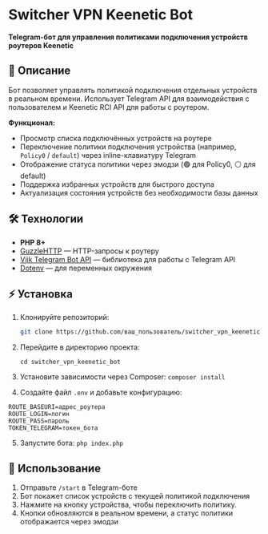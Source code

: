 # Switcher VPN Keenetic Bot

**Telegram-бот для управления политиками подключения устройств роутеров Keenetic**

## 📝 Описание

Бот позволяет управлять политикой подключения отдельных устройств в реальном времени. Использует Telegram API для взаимодействия с пользователем и Keenetic RCI API для работы с роутером.

**Функционал:**

- Просмотр списка подключённых устройств на роутере
- Переключение политики подключения устройства (например, `Policy0` / `default`) через inline-клавиатуру Telegram
- Отображение статуса политики через эмодзи (🟢 для Policy0, ⚪ для default)
- Поддержка избранных устройств для быстрого доступа
- Актуализация состояния устройств без необходимости базы данных

## 🛠 Технологии

- **PHP 8+**
- [GuzzleHTTP](https://github.com/guzzle/guzzle) — HTTP-запросы к роутеру
- [Vjik Telegram Bot API](https://github.com/vjik/telegram-bot-api) — библиотека для работы с Telegram API
- [Dotenv](https://github.com/vlucas/phpdotenv) — для переменных окружения

## ⚡ Установка

1. Клонируйте репозиторий:
   ```bash
   git clone https://github.com/ваш_пользователь/switcher_vpn_keenetic_bot.git

2. Перейдите в директорию проекта:

    ```cd switcher_vpn_keenetic_bot```
3. Установите зависимости через Composer:
   ```composer install```
4. Создайте файл `.env` и добавьте конфигурацию:
   
```
ROUTE_BASEURI=адрес_роутера
ROUTE_LOGIN=логин
ROUTE_PASS=пароль
TOKEN_TELEGRAM=токен_бота
```

5. Запустите бота:
   ```php index.php```

## 🚀 Использование

1. Отправьте `/start` в Telegram-боте
2. Бот покажет список устройств с текущей политикой подключения
3. Нажмите на кнопку устройства, чтобы переключить политику.
4. Кнопки обновляются в реальном времени, а статус политики отображается через эмодзи
